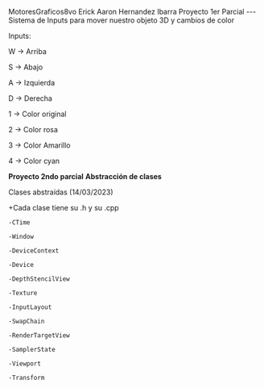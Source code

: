 MotoresGraficos8vo
Erick Aaron Hernandez Ibarra
Proyecto 1er Parcial --- Sistema de Inputs para mover nuestro objeto 3D y cambios de color

Inputs:

W -> Arriba

S -> Abajo

A -> Izquierda

D -> Derecha

1 -> Color original

2 -> Color rosa

3 -> Color Amarillo

4 -> Color cyan


**Proyecto 2ndo parcial**
**Abstracción de clases**

Clases abstraídas (14/03/2023)

+Cada clase tiene su .h y su .cpp

    -CTime
    
    -Window
    
    -DeviceContext
    
    -Device
    
    -DepthStencilView
    
    -Texture
    
    -InputLayout
    
    -SwapChain
    
    -RenderTargetView
    
    -SamplerState
    
    -Viewport
    
    -Transform

